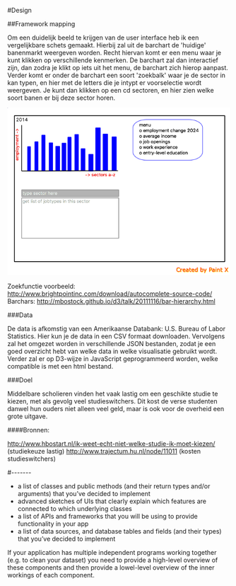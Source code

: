#Design

##Framework mapping

Om een duidelijk beeld te krijgen van de user interface heb ik een vergelijkbare schets gemaakt. Hierbij zal uit de barchart de 'huidige' banenmarkt weergeven worden. Recht hiervan komt er een menu waar je kunt klikken op verschillende kenmerken. De barchart zal dan interactief zijn, dan zodra je klikt op iets uit het menu, de barchart zich hierop aanpast. Verder komt er onder de barchart een soort 'zoekbalk' waar je de sector in kan typen, en hier met de letters die je intypt er voorselectie wordt weergeven. Je kunt dan klikken op een cd sectoren, en hier zien welke soort banen er bij deze sector horen. 

![](doc/userinterface.png)

Zoekfunctie voorbeeld: http://www.brightpointinc.com/download/autocomplete-source-code/
Barchars: http://mbostock.github.io/d3/talk/20111116/bar-hierarchy.html

###Data

De data is afkomstig van een Amerikaanse Databank: U.S. Bureau of Labor Statistics. Hier kun je de data in een CSV formaat downloaden. Vervolgens zal het omgezet worden in verschillende JSON bestanden, zodat je een goed overzicht hebt van welke data in welke visualisatie gebruikt wordt. Verder zal er op D3-wijze in JavaScript geprogrammeerd worden, welke compatible is met een html bestand. 

###Doel

Middelbare scholieren vinden het vaak lastig om een geschikte studie te kiezen, met als gevolg veel studieswitchers. Dit kost de verse studenten danwel hun ouders niet alleen veel geld, maar is ook voor de overheid een grote uitgave. 

####Bronnen:

http://www.hbostart.nl/ik-weet-echt-niet-welke-studie-ik-moet-kiezen/ (studiekeuze lastig)
http://www.trajectum.hu.nl/node/11011 (kosten studieswitchers)



#-------
- a list of classes and public methods (and their return types and/or arguments) that you’ve decided to implement
- advanced sketches of UIs that clearly explain which features are connected to which underlying classes
- a list of APIs and frameworks that you will be using to provide functionality in your app
- a list of data sources, and database tables and fields (and their types) that you’ve decided to implement

If your application has multiple independent programs working together (e.g. to clean your dataset) you need to provide a high-level overview of these components and then provide a lowel-level overview of the inner workings of each component.

